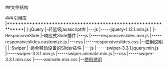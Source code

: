 ##文件结构

###引用库
|**************************************************************|
|-jQuery
|-轻量级javascript库
|---js
|-----jquery-1.12.1.min.js
|
|-ResponsiveSlide
|-响应式Slide插件
|---js
|-----responsiveslides.min.js  <!-- 官方引用文件 -->
|-----responsiveslides.customize.js <!-- 用户自定义文件 -->
|---css
|-----responsiveslides.css  <!-- 用户设置css -->
|--[使用说明](http://responsiveslides.com/)
|
|-Swiper
|-适合移动设备的Slider插件
|---js
|-----swiper-3.3.1.jquery.min.js  <!-- 如果你的页面加载了jQuery.js或者zepto.js，可以使用这个版本的Swiper，更轻量 -->
|-----swiper-3.3.1.min.js  <!-- 单个的Swiper的js文件 -->
|-----swiper.animate.min.js  <!-- Swiper动画js -->
|--css
|-----swiper-3.3.1.min.css  <!-- 单个的Swiper的css文件 -->
|-----animate.min.css  <!-- Swiper动画CSS -->
|--[使用说明](http://www.swiper.com.cn/usage/index.html)